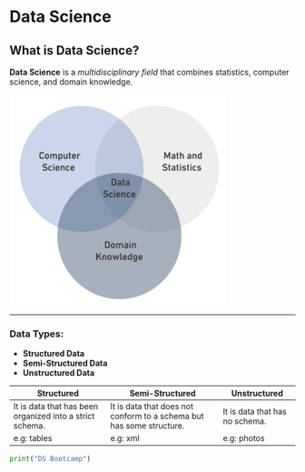 # Data Science

## What is Data Science?

**Data Science** is a *multidisciplinary field* that combines statistics, computer science, and domain knowledge.

![DS](DS.png)

---

### Data Types:

- **Structured Data**
- **Semi-Structured Data**
- **Unstructured Data**

| Structured    | Semi-Structured    | Unstructured |
|---------------|--------------------|--------------|
| It is data that has been organized into a strict schema. | It is data that does not conform to a schema but has some structure. | It is data that has no schema. |
| e.g: tables    | e.g: xml    | e.g: photos    |

```python
print("DS Bootcamp")